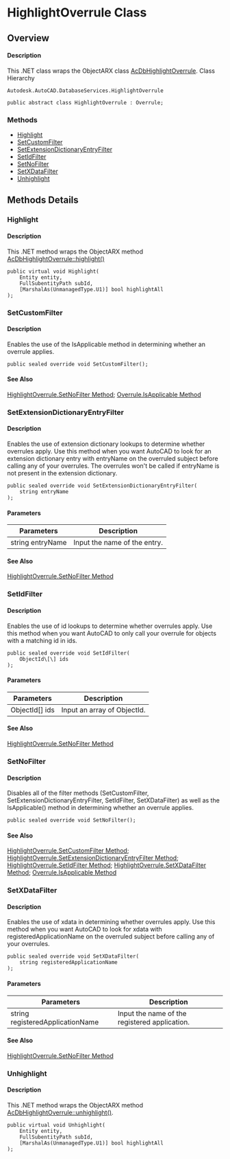 # HighlightOverrule Class

## Overview

#### Description
This .NET class wraps the ObjectARX class [AcDbHighlightOverrule](AcDbHighlightOverrule.md).
Class Hierarchy
```text
Autodesk.AutoCAD.DatabaseServices.HighlightOverrule
```

```text
public abstract class HighlightOverrule : Overrule;
```

### Methods

- [Highlight](#highlight)
- [SetCustomFilter](#setcustomfilter)
- [SetExtensionDictionaryEntryFilter](#setextensiondictionaryentryfilter)
- [SetIdFilter](#setidfilter)
- [SetNoFilter](#setnofilter)
- [SetXDataFilter](#setxdatafilter)
- [Unhighlight](#unhighlight)


## Methods Details

### Highlight

#### Description
This .NET method wraps the ObjectARX method [AcDbHighlightOverrule::highlight()](AcDbHighlightOverrule__highlight@AcDbEntity_@AcDbFullSubentPath_@Adesk__Boolean.md)
```text
public virtual void Highlight(
    Entity entity, 
    FullSubentityPath subId, 
    [MarshalAs(UnmanagedType.U1)] bool highlightAll
);
```

### SetCustomFilter

#### Description
Enables the use of the IsApplicable method in determining whether an overrule applies.
```text
public sealed override void SetCustomFilter();
```

#### See Also
[HighlightOverrule.SetNoFilter Method](Autodesk_AutoCAD_DatabaseServices_HighlightOverrule_SetNoFilter.md); [Overrule.IsApplicable Method](Autodesk_AutoCAD_Runtime_Overrule_IsApplicable@RXObject.md)

### SetExtensionDictionaryEntryFilter

#### Description
Enables the use of extension dictionary lookups to determine whether overrules apply. 
Use this method when you want AutoCAD to look for an extension dictionary entry with entryName on the overruled subject before calling any of your overrules. The overrules won't be called if entryName is not present in the extension dictionary.
```text
public sealed override void SetExtensionDictionaryEntryFilter(
    string entryName
);
```

#### Parameters
| Parameters | Description |
| --- | --- |
| string entryName | Input the name of the entry. |

#### See Also
[HighlightOverrule.SetNoFilter Method](Autodesk_AutoCAD_DatabaseServices_HighlightOverrule_SetNoFilter.md)

### SetIdFilter

#### Description
Enables the use of id lookups to determine whether overrules apply. 
Use this method when you want AutoCAD to only call your overrule for objects with a matching id in ids.
```text
public sealed override void SetIdFilter(
    ObjectId\[\] ids
);
```

#### Parameters
| Parameters | Description |
| --- | --- |
| ObjectId[] ids | Input an array of ObjectId. |

#### See Also
[HighlightOverrule.SetNoFilter Method](Autodesk_AutoCAD_DatabaseServices_HighlightOverrule_SetNoFilter.md)

### SetNoFilter

#### Description
Disables all of the filter methods (SetCustomFilter, SetExtensionDictionaryEntryFilter, SetIdFilter, SetXDataFilter) as well as the IsApplicable() method in determining whether an overrule applies.
```text
public sealed override void SetNoFilter();
```

#### See Also
[HighlightOverrule.SetCustomFilter Method](Autodesk_AutoCAD_DatabaseServices_HighlightOverrule_SetCustomFilter.md); [HighlightOverrule.SetExtensionDictionaryEntryFilter Method](Autodesk_AutoCAD_DatabaseServices_HighlightOverrule_SetExtensionDictionaryEntryFilter@string.md); [HighlightOverrule.SetIdFilter Method](Autodesk_AutoCAD_DatabaseServices_HighlightOverrule_SetIdFilter@ObjectId\[\].md); [HighlightOverrule.SetXDataFilter Method](Autodesk_AutoCAD_DatabaseServices_HighlightOverrule_SetXDataFilter@string.md); [Overrule.IsApplicable Method](Autodesk_AutoCAD_Runtime_Overrule_IsApplicable@RXObject.md)

### SetXDataFilter

#### Description
Enables the use of xdata in determining whether overrules apply. Use this method when you want AutoCAD to look for xdata with registeredApplicationName on the overruled subject before calling any of your overrules.
```text
public sealed override void SetXDataFilter(
    string registeredApplicationName
);
```

#### Parameters
| Parameters | Description |
| --- | --- |
| string registeredApplicationName | Input the name of the registered application. |

#### See Also
[HighlightOverrule.SetNoFilter Method](Autodesk_AutoCAD_DatabaseServices_HighlightOverrule_SetNoFilter.md)

### Unhighlight

#### Description
This .NET method wraps the ObjectARX method [AcDbHighlightOverrule::unhighlight()](AcDbHighlightOverrule__unhighlight@AcDbEntity_@AcDbFullSubentPath_@Adesk__Boolean.md).
```text
public virtual void Unhighlight(
    Entity entity, 
    FullSubentityPath subId, 
    [MarshalAs(UnmanagedType.U1)] bool highlightAll
);
```
